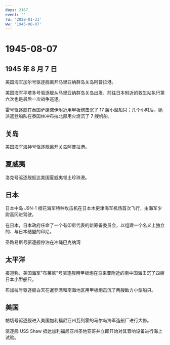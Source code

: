 ```yaml
---
days: 2167
event: ''
ru: '2028-01-31'
ww: '1945-08-07'
---
```


# 1945-08-07

## 1945 年 8 月 7 日

美国海军加尔号驱逐舰离开马里亚纳群岛关岛阿普拉港。

美国海军平塔多号驱逐舰从马里亚纳群岛关岛出发，前往日本附近的救生站执行第六次也是最后一次战争巡逻。

雷号驱逐舰在泰国萨蓬诺伊附近用甲板炮击沉了 17
艘小型船只；几个小时后，她派遣登船队在泰国林冲布拉北部用火烧沉了 7
艘帆船。

## 关岛

美国海军海神号驱逐舰离开关岛阿普拉港。

## 夏威夷

洛克号驱逐舰抵达美国夏威夷领土珍珠港。

## 日本

日本中岛 J9N-1
橙花海军特种攻击机在日本木更津海军机场首次飞行，由海军少尉高冈进驾驶。

在日本，日本政府任命了一个有印尼代表的新筹备委员会，以组建一个名义上独立的、与日本结盟的印尼。

圣路易斯号驱逐舰停泊在冲绳巴克纳湾

## 太平洋

报道称，美国海军"布莱尼"号驱逐舰用甲板炮在马来亚附近的南中国海击沉了四艘日本小型船只。

布加拉号驱逐舰白天在暹罗湾和南海地区用甲板炮击沉了两艘敌方小型船只。

## 美国

帕切号驱逐舰进入美国加利福尼亚州瓦列霍的马尔岛海军造船厂进行大修。

驱逐舰 USS Shaw
抵达加利福尼亚州圣地亚哥并立即开始对其音响设备进行海上试验。